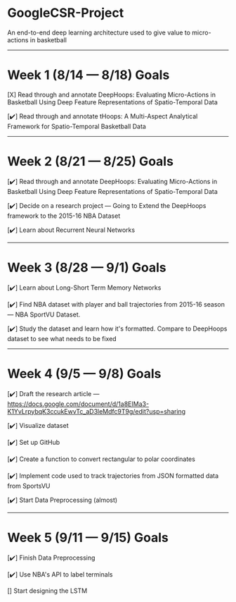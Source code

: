 # GoogleCSR-Project
An end-to-end deep learning architecture used to give value to micro-actions in basketball

-----------------------------

# Week 1 (8/14 — 8/18) Goals <br>

[X] Read through and annotate DeepHoops: Evaluating Micro-Actions in Basketball Using Deep Feature Representations of Spatio-Temporal Data <br>

[✔️] Read through and annotate tHoops: A Multi-Aspect Analytical Framework for Spatio-Temporal Basketball Data <br>

-----------------------------

# Week 2 (8/21 — 8/25) Goals <br>

[✔️] Read through and annotate DeepHoops: Evaluating Micro-Actions in Basketball Using Deep Feature Representations of Spatio-Temporal Data <br>

[✔️] Decide on a research project — Going to Extend the DeepHoops framework to the 2015-16 NBA Dataset <br>

[✔️] Learn about Recurrent Neural Networks <br>

-----------------------------

# Week 3 (8/28 — 9/1) Goals <br>

[✔️] Learn about Long-Short Term Memory Networks <br>

[✔️] Find NBA dataset with player and ball trajectories from 2015-16 season — NBA SportVU Dataset. <br>

[✔️] Study the dataset and learn how it's formatted. Compare to DeepHoops dataset to see what needs to be fixed <br>

-----------------------------

# Week 4 (9/5 — 9/8) Goals <br>

[✔️] Draft the research article — https://docs.google.com/document/d/1a8EIMa3-K1YvLrpybqK3ccukEwvTc_aD3leMdfc9T9g/edit?usp=sharing <br>

[✔️] Visualize dataset <br>

[✔️] Set up GitHub <br>

[✔️] Create a function to convert rectangular to polar coordinates <br>

[✔️] Implement code used to track trajectories from JSON formatted data from SportsVU <br>

[✔️] Start Data Preprocessing (almost) <br>

-----------------------------

# Week 5 (9/11 — 9/15) Goals <br>

[✔️] Finish Data Preprocessing <br>

[✔️] Use NBA's API to label terminals

[] Start designing the LSTM <br>


